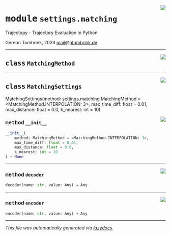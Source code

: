<!-- markdownlint-disable -->

<a href="..\trajectopy_core\settings\matching.py#L0"><img align="right" style="float:right;" src="https://img.shields.io/badge/-source-cccccc?style=flat-square"></a>

# <kbd>module</kbd> `settings.matching`
Trajectopy - Trajectory Evaluation in Python 

Gereon Tombrink, 2023 mail@gtombrink.de 



---

<a href="..\trajectopy_core\settings\matching.py#L13"><img align="right" style="float:right;" src="https://img.shields.io/badge/-source-cccccc?style=flat-square"></a>

## <kbd>class</kbd> `MatchingMethod`








---

<a href="..\trajectopy_core\settings\matching.py#L21"><img align="right" style="float:right;" src="https://img.shields.io/badge/-source-cccccc?style=flat-square"></a>

## <kbd>class</kbd> `MatchingSettings`
MatchingSettings(method: settings.matching.MatchingMethod = <MatchingMethod.INTERPOLATION: 3>, max_time_diff: float = 0.01, max_distance: float = 0.0, k_nearest: int = 10) 

<a href="..\<string>"><img align="right" style="float:right;" src="https://img.shields.io/badge/-source-cccccc?style=flat-square"></a>

### <kbd>method</kbd> `__init__`

```python
__init__(
    method: MatchingMethod = <MatchingMethod.INTERPOLATION: 3>,
    max_time_diff: float = 0.01,
    max_distance: float = 0.0,
    k_nearest: int = 10
) → None
```








---

<a href="..\trajectopy_core\settings\matching.py#L34"><img align="right" style="float:right;" src="https://img.shields.io/badge/-source-cccccc?style=flat-square"></a>

### <kbd>method</kbd> `decoder`

```python
decoder(name: str, value: Any) → Any
```





---

<a href="..\trajectopy_core\settings\matching.py#L28"><img align="right" style="float:right;" src="https://img.shields.io/badge/-source-cccccc?style=flat-square"></a>

### <kbd>method</kbd> `encoder`

```python
encoder(name: str, value: Any) → Any
```








---

_This file was automatically generated via [lazydocs](https://github.com/ml-tooling/lazydocs)._
